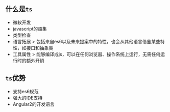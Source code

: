 ##  什么是`ts` ##

* 微软开发
* javascript的超集
* 类型检查
* 语言拓展 > 包括来自es6以及未来提案中的特性，也会从其他语言借鉴某些特性，如接口和抽象类
* 工具属性 > 能够编译成js，可以在任何浏览器、操作系统上运行，无需任何运行时的额外开销

##  `ts`优势 ##

* 支持es6规范
* 强大的IDE支持
* Angular2的开发语言


